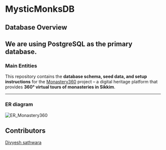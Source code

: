# MysticMonksDB
## Database Overview

We are using PostgreSQL as the primary database.
---
### Main Entities
This repository contains the **database schema, seed data, and setup instructions** for the [Monastery360](https://github.com/jhanvi857/MysticMonks) project – a digital heritage platform that provides **360° virtual tours of monasteries in Sikkim**.  

--- 

### ER diagram
![ER_Monastery360](https://github.com/user-attachments/assets/225a5e56-bfc6-4165-bba2-ab02e1491d08)


## Contributors

[Divyesh sathwara](https://github.com/Divyesh7s)
